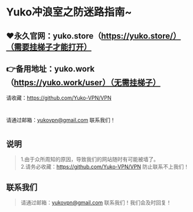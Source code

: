 Yuko冲浪室之防迷路指南~
====
:heart:永久官网：yuko.store（https://yuko.store/）（需要挂梯子才能打开）
-------
:point_right:备用地址：yuko.work（https://yuko.work/user）（无需挂梯子）
-------
请收藏：https://github.com/Yuko-VPN/VPN
#
请通过邮箱：yukovpn@gmail.com 联系我们！
#
说明
-------
>1.由于众所周知的原因，导致我们的网站随时有可能被墙了。  
>2.请务必收藏：https://github.com/Yuko-VPN/VPN
 防止联系不上我们！

联系我们
-------
>请通过邮箱：yukovpn@gmail.com 联系我们！我们会及时回复！
